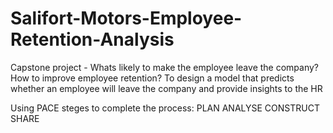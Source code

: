 # Salifort-Motors-Employee-Retention-Analysis
Capstone project - 
Whats likely to make the employee leave the company? How to improve employee retention? To design a model that predicts whether an employee will leave the company and provide insights to the HR

Using PACE steges to complete the process: PLAN ANALYSE CONSTRUCT SHARE

